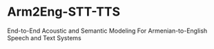 # Arm2Eng-STT-TTS
End-to-End Acoustic and Semantic Modeling  For Armenian-to-English Speech and Text Systems
